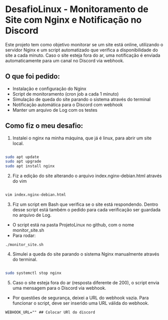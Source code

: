 # DesafioLinux - Monitoramento de Site com Nginx e Notificação no Discord

Este projeto tem como objetivo monitorar se um site está online, utilizando o servidor Nginx e um script automatizado que verifica a disponibilidade do site a cada minuto. Caso o site esteja fora do ar, uma notificação é enviada automaticamente para um canal no Discord via webhook.

## O que foi pedido:

- Instalação e configuração do Nginx
- Script de monitoramento (cron job a cada 1 minuto)
- Simulação de queda do site parando o sistema através do terminal
- Notificação automática para o Discord com webhook
- Manter um arquivo de Log com os testes

## Como fiz o meu desafio:

1. Instalei o nginx na minha máquina, que já é linux, para abrir um site local.

```bash

sudo apt update
sudo apt upgrade
sudo apt install nginx

```   

2. Fiz a edição do site alterando o arquivo index.nginx-debian.html através do vim

```bash

vim index.nginx-debian.html

```

3. Fiz um script em Bash que verifica se o site está respondendo. Dentro desse script está também o pedido para cada verificação ser guardada no arquivo de Log.

* O script está na pasta ProjetoLinux no github, com o nome monitor_site.sh
* Para rodar:

```
./monitor_site.sh
```

4. Simulei a queda do site parando o sistema Nginx manualmente através do terminal.

```bash

sudo systemctl stop nginx

```
5. Caso o site esteja fora do ar (resposta diferente de 200), o script envia uma mensagem para o Discord via webhook.

* Por questões de segurança, deixei a URL do webhook vazia. Para funcionar o script, deve ser inserido uma URL válida do webhook.

```
WEBHOOK_URL="" ## Colocar URl do discord
```


